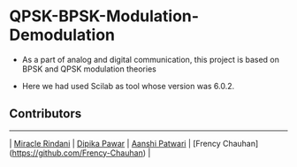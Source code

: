 # QPSK-BPSK-Modulation-Demodulation

- As a part of analog and digital communication, this project is based on BPSK and QPSK modulation theories

- Here we had used Scilab as tool whose version was 6.0.2.


## Contributors

---

| [Miracle Rindani](https://github.com/mrindani)       | [Dipika Pawar](https://github.com/DipikaPawar12)                                                                                                            | [Aanshi Patwari](https://github.com/aanshi18)                                                                                                            | [Frency Chauhan]                                           (https://github.com/Frency-Chauhan) |


